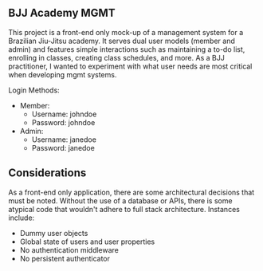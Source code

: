 ## BJJ Academy MGMT 
This project is a front-end only mock-up of a management system for a Brazilian Jiu-Jitsu academy. It serves dual user models (member and admin) and features simple interactions such as maintaining a to-do list, enrolling in classes, creating class schedules, and more. As a BJJ practitioner, I wanted to experiment with what user needs are most critical when developing mgmt systems.

Login Methods:
- Member:
    - Username: johndoe
    - Password: johndoe
- Admin:
    - Username: janedoe
    - Password: janedoe

## Considerations
As a front-end only application, there are some architectural decisions that must be noted. Without the use of a database or APIs, there is some atypical code that wouldn't adhere to full stack architecture. Instances include:

- Dummy user objects
- Global state of users and user properties
- No authentication middleware
- No persistent authenticator